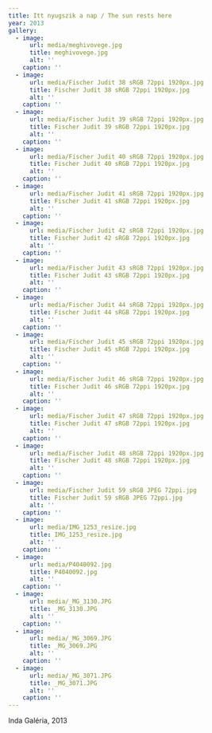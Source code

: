 ```yaml
---
title: Itt nyugszik a nap / The sun rests here
year: 2013
gallery:
  - image:
      url: media/meghivovege.jpg
      title: meghivovege.jpg
      alt: ''
    caption: ''
  - image:
      url: media/Fischer Judit 38 sRGB 72ppi 1920px.jpg
      title: Fischer Judit 38 sRGB 72ppi 1920px.jpg
      alt: ''
    caption: ''
  - image:
      url: media/Fischer Judit 39 sRGB 72ppi 1920px.jpg
      title: Fischer Judit 39 sRGB 72ppi 1920px.jpg
      alt: ''
    caption: ''
  - image:
      url: media/Fischer Judit 40 sRGB 72ppi 1920px.jpg
      title: Fischer Judit 40 sRGB 72ppi 1920px.jpg
      alt: ''
    caption: ''
  - image:
      url: media/Fischer Judit 41 sRGB 72ppi 1920px.jpg
      title: Fischer Judit 41 sRGB 72ppi 1920px.jpg
      alt: ''
    caption: ''
  - image:
      url: media/Fischer Judit 42 sRGB 72ppi 1920px.jpg
      title: Fischer Judit 42 sRGB 72ppi 1920px.jpg
      alt: ''
    caption: ''
  - image:
      url: media/Fischer Judit 43 sRGB 72ppi 1920px.jpg
      title: Fischer Judit 43 sRGB 72ppi 1920px.jpg
      alt: ''
    caption: ''
  - image:
      url: media/Fischer Judit 44 sRGB 72ppi 1920px.jpg
      title: Fischer Judit 44 sRGB 72ppi 1920px.jpg
      alt: ''
    caption: ''
  - image:
      url: media/Fischer Judit 45 sRGB 72ppi 1920px.jpg
      title: Fischer Judit 45 sRGB 72ppi 1920px.jpg
      alt: ''
    caption: ''
  - image:
      url: media/Fischer Judit 46 sRGB 72ppi 1920px.jpg
      title: Fischer Judit 46 sRGB 72ppi 1920px.jpg
      alt: ''
    caption: ''
  - image:
      url: media/Fischer Judit 47 sRGB 72ppi 1920px.jpg
      title: Fischer Judit 47 sRGB 72ppi 1920px.jpg
      alt: ''
    caption: ''
  - image:
      url: media/Fischer Judit 48 sRGB 72ppi 1920px.jpg
      title: Fischer Judit 48 sRGB 72ppi 1920px.jpg
      alt: ''
    caption: ''
  - image:
      url: media/Fischer Judit 59 sRGB JPEG 72ppi.jpg
      title: Fischer Judit 59 sRGB JPEG 72ppi.jpg
      alt: ''
    caption: ''
  - image:
      url: media/IMG_1253_resize.jpg
      title: IMG_1253_resize.jpg
      alt: ''
    caption: ''
  - image:
      url: media/P4040092.jpg
      title: P4040092.jpg
      alt: ''
    caption: ''
  - image:
      url: media/_MG_3130.JPG
      title: _MG_3130.JPG
      alt: ''
    caption: ''
  - image:
      url: media/_MG_3069.JPG
      title: _MG_3069.JPG
      alt: ''
    caption: ''
  - image:
      url: media/_MG_3071.JPG
      title: _MG_3071.JPG
      alt: ''
    caption: ''
---
```


Inda Galéria, 2013
